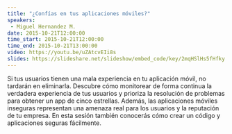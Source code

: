 ```yaml
---
title: "¿Confías en tus aplicaciones móviles?"
speakers:
 - Miguel Hernandez M.
date: 2015-10-21T12:00:00
time_start: 2015-10-21T12:00:00
time_end: 2015-10-21T13:00:00
video: https://youtu.be/uZAtcvEIi8s
slides: https://slideshare.net/slideshow/embed_code/key/2mqHSlHs5fHfky
---
```


<p>Si tus usuarios tienen una mala experiencia en tu aplicación móvil, no tardarán en eliminarla. Descubre cómo monitorear de forma continua la verdadera experiencia de tus usuarios y prioriza la resolución de problemas para obtener un app de cinco estrellas. Además, las aplicaciones móviles inseguras representan una amenaza real para los usuarios y la reputación de tu empresa. En esta sesión también conocerás cómo crear un código y aplicaciones seguras fácilmente.</p>